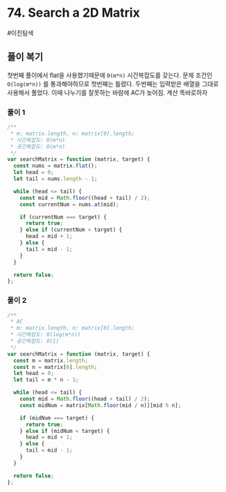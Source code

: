 # 74. Search a 2D Matrix

#이진탐색

## 풀이 복기

첫번째 풀이에서 flat을 사용했기때문에 `O(m*n)` 시간복잡도를 갖는다. 문제 조건인 `O(log(m*n))` 를 통과해야하므로 첫번째는 틀렸다.
두번째는 입력받은 배열을 그대로 사용해서 풀었다. 이때 나누기를 잘못하는 바람에 AC가 늦어짐. 계산 똑바로하자

### 풀이 1

```js
/**
 * m: matrix.length, n: matrix[0].length;
 * 시간복잡도: O(m*n)
 * 공간복잡도: O(m*n)
 */
var searchMatrix = function (matrix, target) {
  const nums = matrix.flat();
  let head = 0;
  let tail = nums.length - 1;

  while (head <= tail) {
    const mid = Math.floor((head + tail) / 2);
    const currentNum = nums.at(mid);

    if (currentNum === target) {
      return true;
    } else if (currentNum < target) {
      head = mid + 1;
    } else {
      tail = mid - 1;
    }
  }

  return false;
};
```

### 풀이 2

```js
/**
 * AC
 * m: matrix.length, n: matrix[0].length;
 * 시간복잡도: O(log(m*n))
 * 공간복잡도: O(1)
 */
var searchMatrix = function (matrix, target) {
  const m = matrix.length;
  const n = matrix[0].length;
  let head = 0;
  let tail = m * n - 1;

  while (head <= tail) {
    const mid = Math.floor((head + tail) / 2);
    const midNum = matrix[Math.floor(mid / n)][mid % n];

    if (midNum === target) {
      return true;
    } else if (midNum < target) {
      head = mid + 1;
    } else {
      tail = mid - 1;
    }
  }

  return false;
};
```
